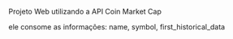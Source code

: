Projeto Web utilizando a API Coin Market Cap

ele consome as informações: name, symbol, first_historical_data